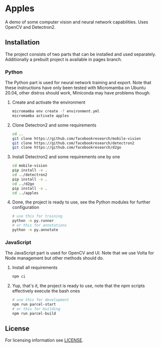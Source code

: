 # Apples

A demo of some computer vision and neural network capabilities. Uses OpenCV and Detectron2.

## Installation

The project consists of two parts that can be installed and used separately. Additionally a prebuilt project is available in pages branch.

### Python

The Python part is used for neural network training and export. Note that these instructions have only been tested with Micromamba on Ubuntu 20.04, other distros should work, Miniconda may have problems though.

1. Create and activate the environment

    ```bash
    micromamba env create -f environment.yml
    micromamba activate apples
    ```

1. Clone Detectron2 and some requirements

    ```bash
    cd ..
    git clone https://github.com/facebookresearch/mobile-vision
    git clone https://github.com/facebookresearch/detectron2
    git clone https://github.com/facebookresearch/d2go
    ```

1. Install Detectron2 and some requirements one by one

    ```bash
    cd mobile-vision
    pip install -e .
    cd ../detectron2
    pip install -e .
    cd ../d2go
    pip install -e .
    cd ../apples
    ```

1. Done, the project is ready to use, see the Python modules for further configuration

    ```bash
    # use this for training
    python -m py.runner
    # or this for annotations
    python -m py.annotate
    ```

### JavaScript

The JavaScript part is used for OpenCV and UI. Note that we use Volta for Node management but other methods should do.

1. Install all requirements

    ```bash
    npm ci
    ```

1. Yup, that's it, the project is ready to use, note that the npm scripts effectively execute the bash ones

    ```bash
    # use this for development
    npm run parcel-start
    # or this for building
    npm run parcel-build
    ```

## License

For licensing information see [LICENSE](./LICENSE.md).
